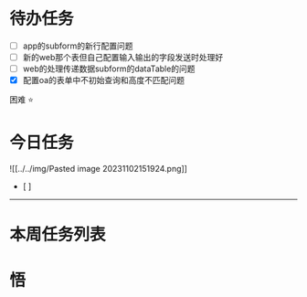# 待办任务
- [ ] app的subform的新行配置问题
- [ ] 新的web那个表但自己配置输入输出的字段发送时处理好
- [ ] web的处理传递数据subform的dataTable的问题
- [x] 配置oa的表单中不初始查询和高度不匹配问题

困难
⭐

# 今日任务

![[../../img/Pasted image 20231102151924.png]]
- [ ] 




------
# 本周任务列表



# 悟